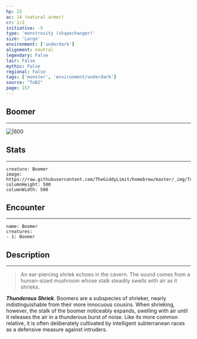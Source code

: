 ```yaml
---
hp: 22
ac: 14 (natural armor)
cr: 1/2
initiative: -5
type: 'monstrosity (shapechanger)'    
size: 'Large'
environment: ['underdark']
alignment: neutral
legendary: False
lair: False
mythic: False
regional: False
tags: ['monster', 'environment/underdark']
source: "ToB2"
page: 157
---
```


## Boomer
---

![|600](https://raw.githubusercontent.com/TheGiddyLimit/homebrew/master/_img/ToB2/creature/Boomer.webp)

## Stats
---

```statblock
creature: Boomer
image: https://raw.githubusercontent.com/TheGiddyLimit/homebrew/master/_img/ToB2/creature/token/Boomer%20%28Token%29.png
columnHeight: 500
columnWidth: 500
```

## Encounter
---

```encounter-table
name: Boomer
creatures:
- 1: Boomer
```

## Description
---
>An ear-piercing shriek echoes in the cavern. The sound comes from a human-sized mushroom whose stalk steadily swells with air as it shrieks.

**_Thunderous Shriek_**. Boomers are a subspecies of shrieker, nearly indistinguishable from their more innocuous cousins. When shrieking, however, the stalk of the boomer noticeably expands, swelling with air until it releases the air in a thunderous burst of noise. Like its more common relative, it is often deliberately cultivated by intelligent subterranean races as a defensive measure against intruders.






